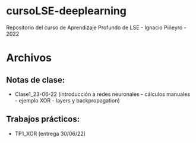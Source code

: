 # cursoLSE-deeplearning
Repositorio del curso de Aprendizaje Profundo de LSE - Ignacio Piñeyro - 2022

# Archivos

## Notas de clase:
* Clase1_23-06-22 (introducción a redes neuronales - cálculos manuales - ejemplo XOR -  layers y backpropagation)

## Trabajos prácticos:
* TP1_XOR (entrega 30/06/22)
